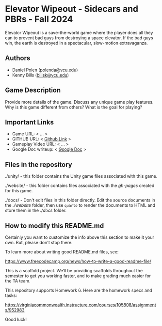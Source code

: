 # Elevator Wipeout - Sidecars and PBRs - Fall 2024

Elevator Wipeout is a save-the-world game where the player does all they can to prevent bad guys from destroying a space elevator.  If the bad guys win, the earth
is destroyed in a spectacular, slow-motion extravaganza.

## Authors

- Daniel Polen (polenda@vcu.edu)
- Kenny Bills (billsk@vcu.edu)

## Game Description

Provide more details of the game.  Discuss any unique game play features.  Why is
this game different from others?  What is the goal for playing?

## Important Links

- Game URL: < ... >
- GITHUB URL: < [Github Link](https://github.com/cmsc-vcu/gamedev-fa2024-hw6-team-dk) >
- Gameplay Video URL: < ... >
- Google Doc writeup: < [Google Doc](https://docs.google.com/document/d/1csFpo8wnTg6LFRxYNHWxpt5MID8L7bJJoeugDqbLxjA/edit?usp=sharing) >

## Files in the repository

./unity/ - this folder contains the Unity game files associated with this game.

./website/ - this folder contains files associated with the *gh-pages* created for this game.

./docs/ - Don't edit files in this folder directly.  Edit the source documents in the *./website* folder, then use `quarto` to render the documents to HTML and store them in the *./docs* folder.


## How to modify this README.md

Certainly you want to customize the info above this section to make it your own. But, please don't stop there.

To learn more about writing good README.md files, see:

<https://www.freecodecamp.org/news/how-to-write-a-good-readme-file/>

This is a scaffold project. We’ll be providing scaffolds throughout the
semester to get you working faster, and to make grading much easier for
the TA team.

This repository supports Homework 6. Here are the homework specs and
tasks:

<https://virginiacommonwealth.instructure.com/courses/105808/assignments/952983>

Good luck!

